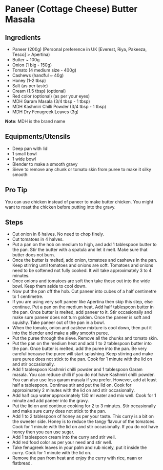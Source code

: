 # Paneer (Cottage Cheese) Butter Masala

## Ingredients

- Paneer (200g) (Personal preference in UK [Everest, Riya, Pakeeza, Tesco] > Apertina)
- Butter ~ 100g
- Onion (1 big - 150g)
- Tomato (4 medium size - 400g)
- Cashews (handful ~ 40g)
- Honey (1-2 tbsp)
- Salt (as per taste)
- Cream (1.5 tbsp) (optional)
- Red color (optional) (as per your eyes)
- MDH Garam Masala (3/4 tbsp - 1 tbsp)
- MDH Kashmiri Chilli Powder (3/4 tbsp - 1 tbsp)
- MDH Dry Fenugreek Leaves (3g)

**Note:** MDH is the brand name

## Equipments/Utensils

- Deep pan with lid
- 1 small bowl
- 1 wide bowl
- Blender to make a smooth gravy
- Sieve to remove any chunk or tomato skin from puree to make it silky smooth

## Pro Tip

You can use chicken instead of paneer to make butter chicken. You might want to roast the chicken before putting into the gravy.

## Steps

- Cut onion in 6 halves. No need to chop finely.
- Cut tomatoes in 4 halves.
- Put a pan on the hob on medium to high, and add 1 tablespoon butter to the pan. Stir the butter with a spatula and let it melt. Make sure that butter does not burn.
- Once the butter is melted, add onion, tomatoes and cashews in the pan. Keep stirring until tomatoes and onions are soft. Tomatoes and onions need to be softened not fully cooked. It will take approximately 3 to 4 minutes.
- Once onions and tomatoes are soft then take those out into the wide bowl. Keep them aside to cool down.
- Now put the pan off the hob. Cut paneer into cubes of a half centimetre to 1 centimetre.
- If you are using very soft paneer like Apertina then skip this step, else continue. Put a pan on the medium heat. Add half tablespoon butter in the pan. Once butter is melted, add paneer to it. Stir occasionally and make sure paneer does not turn golden. Once the paneer is soft and squishy. Take paneer out of the pan in a bowl. 
- When the tomato, onion and cashew mixture is cool down, then put it into the blender and make a silky smooth puree.
- Put the puree through the sieve. Remove all the chunks and tomato skin.
- Put the pan on the medium heat and add 1 to 2 tablespoon butter into the pan. Once butter is melted, add the puree into the pan. Be very careful because the puree will start splashing. Keep stirring and make sure puree does not stick to the pan. Cook for 1 minute with the lid on and stir occasionally.
- Add 1 tablespoon Kashmiri chilli powder and 1 tablespoon Garam masala. You can reduce chilli if you do not have Kashmiri chilli powder. You can also use less garam masala if you prefer. However, add at least half a tablespoon. Continue stir and put the lid on. Cook for approximately 2 minutes with the lid on and stir occasionally.
- Add half cup water approximately 130 ml water and mix well. Cook for 1 minute and add paneer into the gravy.
- Put the lid on and continue cooking for 2 to 3 minutes. Stir occasionally and make sure curry does not stick to the pan.
- Add 1 to 2 tablespoon of honey as per your taste. This curry is a bit on the sweeter side. Honey is to reduce the tangy flavour of the tomatoes. Cook for 1 minute with the lid on and stir occasionally. If you do not have honey then you can use sugar.
- Add 1 tablespoon cream into the curry and stir well.
- Add red food color as per your need and stir well.
- Take fenugreek leaves in your palm and rub nicely, put it inside the curry. Cook for 1 minute with the lid on.
- Remove the pan from heat and enjoy the curry with rice, naan or flatbread.
